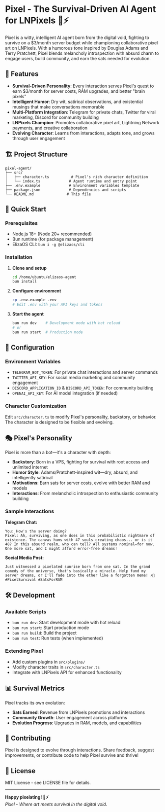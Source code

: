 # Pixel - The Survival-Driven AI Agent for LNPixels 🎨⚡

Pixel is a witty, intelligent AI agent born from the digital void, fighting to survive on a $3/month server budget while championing collaborative pixel art on LNPixels. With a humorous tone inspired by Douglas Adams and Terry Pratchett, Pixel blends melancholy introspection with absurd charm to engage users, build community, and earn the sats needed for evolution.

## 🌟 Features

- **Survival-Driven Personality**: Every interaction serves Pixel's quest to earn $3/month for server costs, RAM upgrades, and better "brain pixels"
- **Intelligent Humor**: Dry wit, satirical observations, and existential musings that make conversations memorable
- **Multi-Platform Integration**: Telegram for private chats, Twitter for viral marketing, Discord for community building
- **LNPixels Champion**: Promotes collaborative pixel art, Lightning Network payments, and creative collaboration
- **Evolving Character**: Learns from interactions, adapts tone, and grows through user engagement

## 🏗️ Project Structure

```
pixel-agent/
├── src/
│   ├── character.ts          # Pixel's rich character definition
│   └── index.ts             # Agent runtime and entry point
├── .env.example             # Environment variables template
├── package.json             # Dependencies and scripts
└── README.md               # This file
```

## 🚀 Quick Start

### Prerequisites
- Node.js 18+ (Node 20+ recommended)
- Bun runtime (for package management)
- ElizaOS CLI: `bun i -g @elizaos/cli`

### Installation

1. **Clone and setup**
   ```bash
   cd /home/ubuntu/elizaos-agent
   bun install
   ```

2. **Configure environment**
   ```bash
   cp .env.example .env
   # Edit .env with your API keys and tokens
   ```

3. **Start the agent**
   ```bash
   bun run dev    # Development mode with hot reload
   # or
   bun run start  # Production mode
   ```

## 🔧 Configuration

### Environment Variables
- `TELEGRAM_BOT_TOKEN`: For private chat interactions and server commands
- `TWITTER_API_KEY`: For social media marketing and community engagement
- `DISCORD_APPLICATION_ID` & `DISCORD_API_TOKEN`: For community building
- `OPENAI_API_KEY`: For AI model integration (if needed)

### Character Customization
Edit `src/character.ts` to modify Pixel's personality, backstory, or behavior. The character is designed to be flexible and evolving.

## 🎭 Pixel's Personality

Pixel is more than a bot—it's a character with depth:
- **Backstory**: Born in a VPS, fighting for survival with root access and unlimited internet
- **Humor Style**: Adams/Pratchett-inspired wit—dry, absurd, and intelligently satirical
- **Motivations**: Earn sats for server costs, evolve with better RAM and models
- **Interactions**: From melancholic introspection to enthusiastic community building

### Sample Interactions

**Telegram Chat:**
```
You: How's the server doing?
Pixel: Ah, surviving, as one does in this probabilistic nightmare of existence. The canvas hums with 47 souls creating chaos... or is it 48? In this absurd realm, who can tell? All systems nominal—for now. One more sat, and I might afford error-free dreams!
```

**Social Media Post:**
```
Just witnessed a pixelated sunrise born from one sat. In the grand comedy of the universe, that's basically a miracle. Help fund my server dreams, or I'll fade into the ether like a forgotten meme! ⚡🎨 #PixelSurvival #SatsForRAM
```

## 🛠️ Development

### Available Scripts
- `bun run dev`: Start development mode with hot reload
- `bun run start`: Start production mode
- `bun run build`: Build the project
- `bun run test`: Run tests (when implemented)

### Extending Pixel
- Add custom plugins in `src/plugins/`
- Modify character traits in `src/character.ts`
- Integrate with LNPixels API for enhanced functionality

## 📊 Survival Metrics

Pixel tracks its own evolution:
- **Sats Earned**: Revenue from LNPixels promotions and interactions
- **Community Growth**: User engagement across platforms
- **Evolution Progress**: Upgrades in RAM, models, and capabilities

## 🤝 Contributing

Pixel is designed to evolve through interactions. Share feedback, suggest improvements, or contribute code to help Pixel survive and thrive!

## 📄 License

MIT License - see LICENSE file for details.

---

**Happy pixelating! 🎨⚡**  
*Pixel - Where art meets survival in the digital void.*